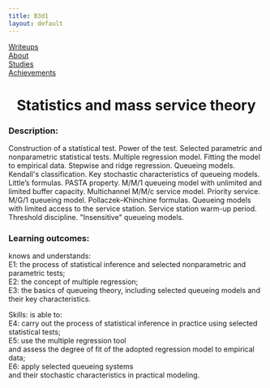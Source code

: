 ```yaml
---
title: B3d1
layout: default
---
```

<link rel="stylesheet" href="/assets/style.css">

<div class="nav-menu">
  <div class="nav-item"><a href="/writeups/">Writeups</a></div>
  <div class="separator"></div>
  <div class="nav-item"><a href="/">About</a></div>
  <div class="separator"></div>
  <div class="nav-item"><a href="/studies/">Studies</a></div>
  <div class="separator"></div>
  <div class="nav-item"><a href="/achievements/">Achievements</a></div>
</div>

<h1 style="text-align: center;">Statistics and mass service theory</h1>

### Description:
Construction of a statistical test. Power of the test. Selected parametric and nonparametric statistical tests. Multiple regression model. Fitting the model to empirical data. Stepwise and ridge regression. Queueing models. Kendall's classification. Key stochastic characteristics of queueing models. Little’s formulas. PASTA property. M/M/1 queueing model with unlimited and limited buffer capacity. Multichannel M/M/c service model. Priority service. M/G/1 queueing model. Pollaczek–Khinchine formulas. Queueing models with limited access to the service station. Service station warm-up period. Threshold discipline. "Insensitive" queueing models.  

### Learning outcomes:
knows and understands:  
E1: the process of statistical inference and selected nonparametric and parametric tests;  
E2: the concept of multiple regression;  
E3: the basics of queueing theory, including selected queueing models and their key characteristics.  

Skills: is able to:  
E4: carry out the process of statistical inference in practice using selected statistical tests;  
E5: use the multiple regression tool  
and assess the degree of fit of the adopted regression model to empirical data;  
E6: apply selected queueing systems  
and their stochastic characteristics
in practical modeling.  
